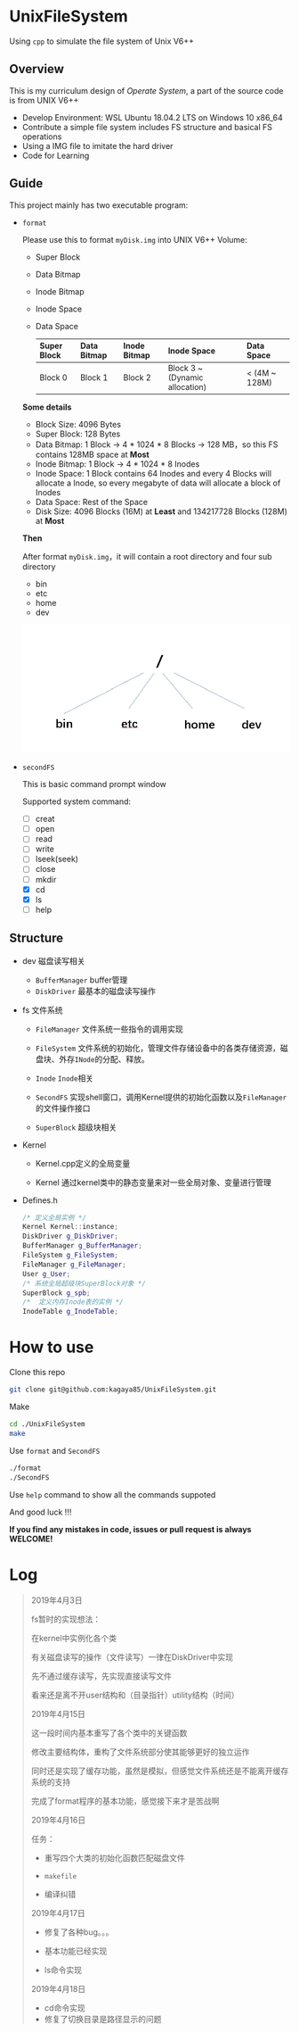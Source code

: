 # UnixFileSystem
Using `cpp` to simulate the file system of Unix V6++

## Overview

This is my curriculum design of *Operate System*, a part of the source code is from UNIX V6++

* Develop Environment: WSL Ubuntu 18.04.2 LTS on Windows 10 x86_64
* Contribute a simple file system includes FS structure and basical FS operations
* Using a IMG file to imitate the hard driver
* Code for Learning

## Guide

This project mainly has two executable program:

* `format`

  Please use this to format `myDisk.img` into UNIX V6++ Volume:

  * Super Block

  * Data Bitmap

  * Inode Bitmap

  * Inode Space

  * Data Space

    | Super Block | Data Bitmap | Inode Bitmap | Inode Space                    | Data Space    |
    | ----------- | ----------- | ------------ | ------------------------------ | ------------- |
    | Block 0     | Block 1     | Block 2      | Block 3 ~ (Dynamic allocation) | < (4M ~ 128M) |

  **Some details**

  * Block Size: 4096 Bytes
  * Super Block: 128 Bytes
  * Data Bitmap: 1 Block → 4 * 1024 * 8 Blocks → 128 MB，so this FS contains 128MB space at **Most**
  * Inode Bitmap: 1 Block → 4 * 1024 * 8 Inodes
  * Inode Space: 1 Block contains 64 Inodes and every 4 Blocks will allocate a Inode, so every megabyte of data will allocate a block of Inodes
  * Data Space: Rest of the Space 
  * Disk Size: 4096 Blocks (16M) at **Least** and 134217728 Blocks (128M) at **Most**

  

  **Then**

  After format `myDisk.img`，it will contain a root directory and four sub directory

  * bin
  * etc
  * home
  * dev

  ![directory structure](img/directory.jpg)

* `secondFS`

  This is basic command prompt window

  Supported system command:

  - [ ] creat
  - [ ] open
  - [ ] read
  - [ ] write
  - [ ] lseek(seek)
  - [ ] close
  - [ ] mkdir
  - [x] cd
  - [x] ls
  - [ ] help

## Structure

* dev 磁盘读写相关
  * `BufferManager` buffer管理
  * `DiskDriver` 最基本的磁盘读写操作
* fs 文件系统
  * `FileManager` 文件系统一些指令的调用实现

  * `FileSystem` 文件系统的初始化，管理文件存储设备中的各类存储资源，磁盘块、外存`INode`的分配、释放。

  * `Inode` `Inode`相关

  * `SecondFS` 实现shell窗口，调用Kernel提供的初始化函数以及`FileManager`的文件操作接口

  * `SuperBlock` 超级块相关

* Kernel

  * Kernel.cpp定义的全局变量

  * Kernel 通过kernel类中的静态变量来对一些全局对象、变量进行管理

* Defines.h

  ```c++
  /* 定义全局实例 */
  Kernel Kernel::instance;
  DiskDriver g_DiskDriver;
  BufferManager g_BufferManager;
  FileSystem g_FileSystem;
  FileManager g_FileManager;
  User g_User;
  /* 系统全局超级块SuperBlock对象 */
  SuperBlock g_spb;
  /*  定义内存Inode表的实例 */
  InodeTable g_InodeTable;
  ```

# How to use

Clone this repo

```bash
git clone git@github.com:kagaya85/UnixFileSystem.git
```

Make

```bash
cd ./UnixFileSystem
make
```

Use `format` and `SecondFS`

```bash
./format
./SecondFS
```

Use `help` command to show all the commands suppoted

And good luck !!!

**If you find any mistakes in code, issues or pull request is always WELCOME!**

# Log 

> 2019年4月3日
>
> fs暂时的实现想法：
>
> 在kernel中实例化各个类
>
> 有关磁盘读写的操作（文件读写）一律在DiskDriver中实现
>
> 先不通过缓存读写，先实现直接读写文件
>
> 看来还是离不开user结构和（目录指针）utility结构（时间）
>
> 2019年4月15日
>
> 这一段时间内基本重写了各个类中的关键函数
>
> 修改主要结构体，重构了文件系统部分使其能够更好的独立运作
>
> 同时还是实现了缓存功能，虽然是模拟，但感觉文件系统还是不能离开缓存系统的支持
>
> 完成了format程序的基本功能，感觉接下来才是苦战啊
>
> 2019年4月16日
>
> 任务：
>
> * 重写四个大类的初始化函数匹配磁盘文件
>
> * `makefile`
>
> * 编译纠错
>
> 2019年4月17日
>
> * 修复了各种bug。。。
>
> * 基本功能已经实现
>
> * ls命令实现
>
> 2019年4月18日
>
> * cd命令实现
> * 修复了切换目录是路径显示的问题